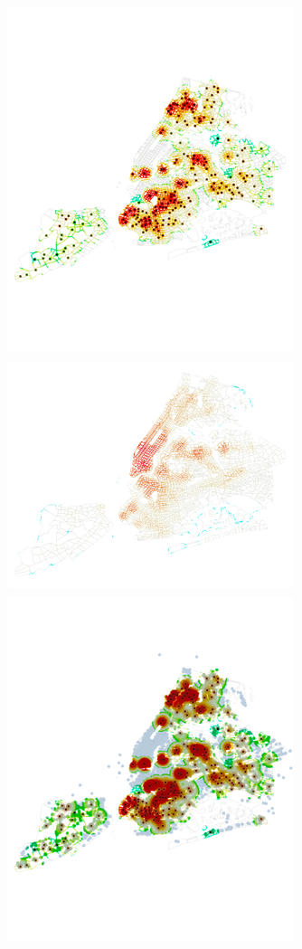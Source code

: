![Kernel Desity Plot of NYC Playgrounds weighted by # of Restaurants Nearby](/Plot/KD005_3.png)

![HeatMap (Kernel Density of pg without weight](../Plot/PointPlot_pg&rr_2.png)

![HeatMap (Kernel Density of pg without weight](/Plot/KD005_4.png)
